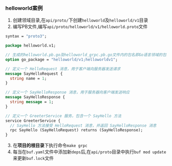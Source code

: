 ### helloworld案例 

1. 创建领域目录,在`api/proto/`下创建`helloworld`及`helloworld/v1`目录
2. 编写PB文件,编写`api/proto/helloworld/v1/helloworld.proto`文件
```protobuf
syntax = "proto3";

package helloworld.v1;

// 生成的helloworld.pb.go及helloworld_grpc.pb.go文件内的包名即Go语言领域的包概念
option go_package = "helloworld/v1;helloworldv1";

// 定义一个 HelloRequest 消息，用于客户端向服务器发送请求
message SayHelloRequest {
  string name = 1;
}

// 定义一个 SayHelloResponse 消息，用于服务器向客户端发送响应
message SayHelloResponse {
  string message = 1;
}

// 定义一个 GreeterService 服务，包含一个 SayHello 方法
service GreeterService {
  // SayHello 方法接受 HelloRequest 消息，并返回 SayHelloResponse 消息
  rpc SayHello (SayHelloRequest) returns (SayHelloResponse);
}
```
3. 在**项目的根目录**下执行命令`make grpc`
4. 每当在`buf.yaml`文件中添加新`deps`后,在`api/proto`目录中执行`buf mod update`来更新`buf.lock`文件